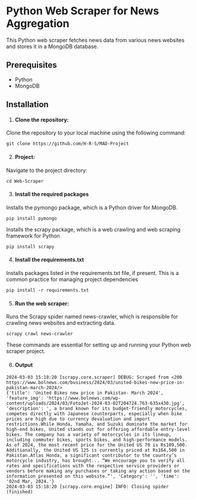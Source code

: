 # Python Web Scraper for News Aggregation

This Python web scraper fetches news data from various news websites and stores it in a MongoDB database.

## Prerequisites

- Python
- MongoDB

## Installation

1. #### Clone the repository:
Clone the repository to your local machine using the following command:
```
git clone https://github.com/H-R-S/MAD-Project
```

2. #### Project:
Navigate to the project directory:
```
cd Web-Scraper
```

3. #### Install the required packages 
Installs the pymongo package, which is a Python driver for MongoDB.
```
pip install pymongo
```
Installs the scrapy package, which is a web crawling and web scraping framework for Python
```
pip install scrapy
```

4. #### Install the requirements.txt
Installs packages listed in the requirements.txt file, if present. This is a common practice for managing project dependencies
```
pip install -r requirements.txt
```

5. #### Run the web scraper:
Runs the Scrapy spider named news-crawler, which is responsible for crawling news websites and extracting data.
```
scrapy crawl news-crawler
```

These commands are essential for setting up and running your Python web scraper project.

6. #### Output
```
2024-03-03 15:18:20 [scrapy.core.scraper] DEBUG: Scraped from <200 https://www.bolnews.com/business/2024/03/united-bikes-new-price-in-pakistan-march-2024/>
{'title': 'United Bikes new price in Pakistan- March 2024', 'feature_img': 'https://www.bolnews.com/wp-content/uploads/2024/03/FotoJet-2024-03-02T204724.763-635x430.jpg', 'description': ', a brand known for its budget-friendly motorcycles, competes directly with Japanese counterparts, especially when bike prices are high due to currency devaluation and import restrictions.While Honda, Yamaha, and Suzuki dominate the market for high-end bikes, United stands out for offering affordable entry-level bikes. The company has a variety of motorcycles in its lineup, including commuter bikes, sports bikes, and high-performance models. As of 2024, the most recent price for the United US 70 is Rs109,500. Additionally, the United US 125 is currently priced at Rs164,500 in Pakistan.Atlas Honda, a significant contributor to the country’s motorcycle industry, has brought... “We encourage you to verify all rates and specifications with the respective service providers or vendors before making any purchases or taking any action based on the information presented on this website.”', 'Category': '', 'time': '02nd Mar, 2024.'}
2024-03-03 15:18:20 [scrapy.core.engine] INFO: Closing spider (finished)
```

